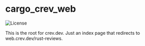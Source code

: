 # cargo_crev_web

 ![License](https://img.shields.io/badge/license-MIT-blue.svg)

This is the root for crev.dev. Just an index page that redirects to web.crev.dev/rust-reviews.
